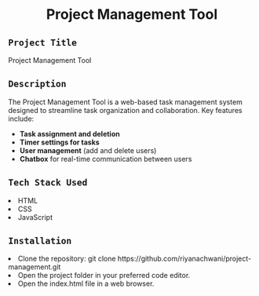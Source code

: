 <h1 align="center">
  <a href="# Project Management Tool"></a>
  Project Management Tool
</h1>

## `Project Title`
Project Management Tool

## `Description`
The Project Management Tool is a web-based task management system designed to streamline task organization and collaboration. Key features include:

- **Task assignment and deletion**
- **Timer settings for tasks**
- **User management** (add and delete users)
- **Chatbox** for real-time communication between users

## `Tech Stack Used`
<li>HTML</li>
<li>CSS</li>
<li>JavaScript</li>

## `Installation`
<li>Clone the repository: git clone https://github.com/riyanachwani/project-management.git </li>
<li>Open the project folder in your preferred code editor.</li>
<li>Open the index.html file in a web browser.</li>
